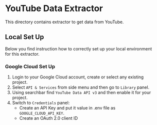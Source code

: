 # YouTube Data Extractor

This directory contains extractor to get data from YouTube.

## Local Set Up
Below you find instruction how to correctly set up your local environment for this extractor.

### Google Cloud Set Up 
1. Login to your Google Cloud account, create or select any existing project. 
2. Select `API & Services` from side menu and then go to `Library` panel.
3. Using searchbar find `YouTube Data API v3` and then enable it for your project.
4. Switch to `Credentials` panel:
   - Create an API Key and put it value in .env file as `GOOGLE_CLOUD_API_KEY`.
   - Create an OAuth 2.0 client ID 